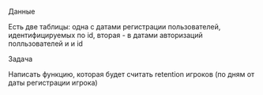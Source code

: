 Данные

Есть две таблицы: одна с датами регистрации пользователей, идентифицируемых по id, вторая - в датами авторизаций полльзователей и и id

Задача
 
Написать функцию, которая будет считать retention игроков (по дням от даты регистрации игрока)
